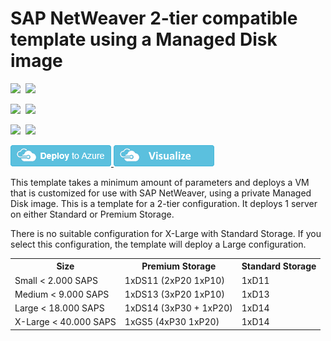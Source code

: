 # SAP NetWeaver 2-tier compatible template using a Managed Disk image

<IMG SRC="https://azurequickstartsservice.blob.core.windows.net/badges/sap-2-tier-user-image-md/PublicLastTestDate.svg" />&nbsp;
<IMG SRC="https://azurequickstartsservice.blob.core.windows.net/badges/sap-2-tier-user-image-md/PublicDeployment.svg" />&nbsp;

<IMG SRC="https://azurequickstartsservice.blob.core.windows.net/badges/sap-2-tier-user-image-md/FairfaxLastTestDate.svg" />&nbsp;
<IMG SRC="https://azurequickstartsservice.blob.core.windows.net/badges/sap-2-tier-user-image-md/FairfaxDeployment.svg" />&nbsp;

<IMG SRC="https://azurequickstartsservice.blob.core.windows.net/badges/sap-2-tier-user-image-md/BestPracticeResult.svg" />&nbsp;
<IMG SRC="https://azurequickstartsservice.blob.core.windows.net/badges/sap-2-tier-user-image-md/CredScanResult.svg" />&nbsp;

<a href="https://portal.azure.com/#create/Microsoft.Template/uri/https%3A%2F%2Fraw.githubusercontent.com%2FAzure%2Fazure-quickstart-templates%2Fmaster%2Fsap-2-tier-user-image-md%2Fazuredeploy.json" target="_blank">
    <img src="https://raw.githubusercontent.com/Azure/azure-quickstart-templates/master/1-CONTRIBUTION-GUIDE/images/deploytoazure.png"/>
</a>
<a href="http://armviz.io/#/?load=https%3A%2F%2Fraw.githubusercontent.com%2FAzure%2Fazure-quickstart-templates%2Fmaster%2Fsap-2-tier-user-image-md%2Fazuredeploy.json" target="_blank">
    <img src="https://raw.githubusercontent.com/Azure/azure-quickstart-templates/master/1-CONTRIBUTION-GUIDE/images/visualizebutton.png"/>
</a>

This template takes a minimum amount of parameters and deploys a VM that is customized for use with SAP NetWeaver, using a private Managed Disk image. 
This is a template for a 2-tier configuration. It deploys 1 server on either Standard or Premium Storage.

There is no suitable configuration for X-Large with Standard Storage. If you select this configuration, the template will deploy a Large configuration.

<table>
	<tr>
		<th>Size</th>
		<th>Premium Storage</th>
		<th>Standard Storage</th>
	</tr>
	<tr>
		<td>Small < 2.000 SAPS</td>
		<td>1xDS11 (2xP20 1xP10)</td>
		<td>1xD11</td>
	</tr>
	<tr>
		<td>Medium < 9.000 SAPS</td>
		<td>1xDS13 (3xP20 1xP10)</td>
		<td>1xD13</td>
	</tr>
	<tr>
		<td>Large < 18.000 SAPS</td>
		<td>1xDS14 (3xP30 + 1xP20)</td>
		<td>1xD14</td>
	</tr>
	<tr>
		<td>X-Large < 40.000 SAPS</td>
		<td>1xGS5 (4xP30 1xP20)</td>
		<td>1xD14</td>
	</tr>
</table>				

